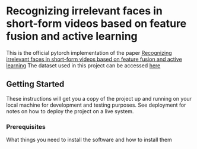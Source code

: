 # Recognizing irrelevant faces in short-form videos based on feature fusion and active learning

This is the official pytorch implementation of the paper [Recognizing irrelevant faces in short-form videos based on feature fusion and active learning](https://doi.org/10.1016/j.neucom.2022.06.064)
The dataset used in this project can be accessed [here](https://github.com/JasonZuu/IF-Dataset)

## Getting Started

These instructions will get you a copy of the project up and running on your local machine for development and testing purposes. See deployment for notes on how to deploy the project on a live system.

### Prerequisites

What things you need to install the software and how to install them
